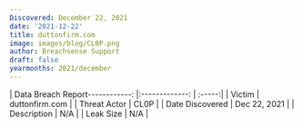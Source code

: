 ```yaml
---
Discovered: December 22, 2021
date: '2021-12-22'
title: duttonfirm.com
image: images/blog/CL0P.png
author: Breachsense Support
draft: false
yearmonths: 2021/december
---
```


| Data Breach Report------------:   |:-------------:    | :-----:|
| Victim    | duttonfirm.com      | 
| Threat Actor    | CL0P      | 
| Date Discovered    | Dec 22, 2021      | 
| Description    | N/A      | 
| Leak Size    | N/A      | 

